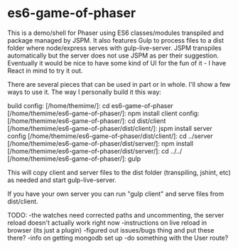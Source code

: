 # es6-game-of-phaser

This is a demo/shell for Phaser using ES6 classes/modules transpiled and package managed by JSPM. It also features Gulp to process files to a dist folder where node/express serves with gulp-live-server. JSPM transpiles automatically but the server does not use JSPM as per their suggestion.  Eventually it would be nice to have some kind of UI for the fun of it - I have React in mind to try it out. 

There are several pieces that can be used in part or in whole. I'll show a few ways to use it. The way I personally build it this way:

build config:
[/home/themime/]: cd es6-game-of-phaser
[/home/themime/es6-game-of-phaser/]: npm install
client config:
[/home/themime/es6-game-of-phaser/]: cd dist/client
[/home/themime/es6-game-of-phaser/dist/client/]: jspm install
server config
[/home/themime/es6-game-of-phaser/dist/client/]: cd ../server
[/home/themime/es6-game-of-phaser/dist/server/]: npm install
[/home/themime/es6-game-of-phaser/dist/server/]: cd ../../
[/home/themime/es6-game-of-phaser/]: gulp

This will copy client and server files to the dist folder (transpiling, jshint, etc) as needed and start gulp-live-server. 

If you have your own server you can run "gulp client" and serve files from dist/client.

TODO:
-the watches need corrected paths and uncommenting, the server reload doesn't actually work right now
-instructions on live reload in browser (its just a plugin)
-figured out issues/bugs thing and put these there?
-info on getting mongodb set up
-do something with the User route?
